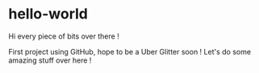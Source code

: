 # hello-world

Hi every piece of bits over there !

First project using GitHub, hope to be a Uber Glitter soon !
Let's do some amazing stuff over here !
